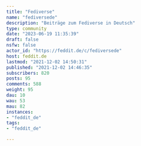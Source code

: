 ```yaml
---
title: "Fediverse" 
name: "fediversede"
description: "Beiträge zum Fediverse in Deutsch"
type: community
date: "2023-06-19 11:35:39"
draft: false
nsfw: false
actor_id: "https://feddit.de/c/fediversede"
host: feddit.de
lastmod: "2021-12-02 14:50:31"
published: "2021-12-02 14:46:35"
subscribers: 820
posts: 95
comments: 588
weight: 95
dau: 10
wau: 53
mau: 82
instances:
- "feddit_de"
tags: 
- "feddit_de"

---
```

